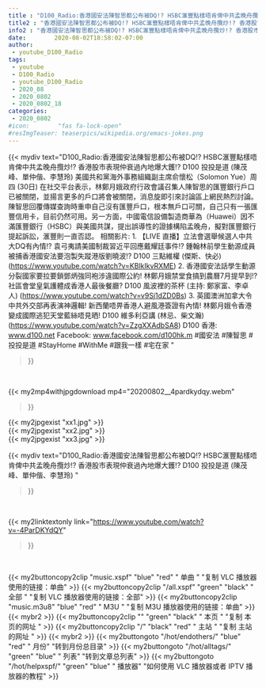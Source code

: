 ```yaml
---
title : "D100_Radio:香港國安法陳智思都公布被DQ!? HSBC滙豐點樣唔肯俾中共孟晚舟攬炒!? 香港股市表現仲衰過內地爆大鑊!?  D100 投投是道 (陳茂峰、單仲偕、李慧玲) "
title2 : "香港國安法陳智思都公布被DQ!? HSBC滙豐點樣唔肯俾中共孟晚舟攬炒!? 香港股市表現仲衰過內地爆大鑊!?  D100 投投是道 (陳茂峰、單仲偕、李慧玲) "
info2 : "香港國安法陳智思都公布被DQ!? HSBC滙豐點樣唔肯俾中共孟晚舟攬炒!? 香港股市表現仲衰過內地爆大鑊!?  D100 投投是道 (陳茂峰、單仲偕、李慧玲)    美國共和黨海外事務組織副主席俞懷松（Solomon Yue）周四 (30日) 在社交平台表示，林鄭月娥政府行政會議召集人陳智思的匯豐銀行戶口已被關閉，並揚言更多的戶口將會被關閉，消息旋即引來討論區上網民熱烈討論。陳智思回覆傳媒查詢時重申自己沒有匯豐戶口，根本無戶口可關，自己只有一張匯豐信用卡，目前仍然可用。另一方面，中國電信設備製造商華為（Huawei）因不滿匯豐銀行（HSBC）與美國共謀，提出誤導性的證據構陷孟晚舟，擬對匯豐銀行提起訴訟，滙豐則一直否認。  相關影片: 1. 【LIVE 直播】立法會選舉候選人中共大DQ有內情!? 袁弓夷請美國制裁習近平回應戴耀廷事件!? 鍾翰林前學生動源成員被捕香港國安法要泡製失蹤港版劉曉波!?  D100 三點維權 (傑斯、快必) (https://www.youtube.com/watch?v=KBlkIkvRXME) 2. 香港國安法話學生動源分裂國家要拉要鎖鄧炳強同袍涉違國際公約! 林鄭月娥禁堂食搞到農曆7月提早到!? 社區會堂皇氣護體成香港人最後餐廳? D100 風波裡的茶杯 (主持: 鄭家富、李卓人) (https://www.youtube.com/watch?v=v9Sj1dZD0Bs) 3. 英國澳洲加拿大令中共外交部再表演神邏輯! 新西蘭唔畀香港人避風港簽證有內情! 林鄭月娥令香港變成國際逃犯天堂藍絲唔見晒! D100 維多利亞講 (林忌、柴文瀚) (https://www.youtube.com/watch?v=ZzgXXAdbSA8)  D100 香港: www.d100.net  Facebook: www.facebook.com/d100hk.m  #國安法 #陳智思 #投投是道 #StayHome #WithMe #跟我一樣 #宅在家 "
date:        2020-08-02T18:58:02-07:00
author:
 - youtube_D100_Radio
tags:
 - youtube
 - D100_Radio
 - youtube_D100_Radio
 - 2020_08
 - 2020_0802
 - 2020_0802_18
categories:
 - 2020_0802
#icon:        "fas fa-lock-open"
#resImgTeaser: teaserpics/wikipedia.org/emacs-jokes.png
---
```


{{< mydiv text="D100_Radio:香港國安法陳智思都公布被DQ!? HSBC滙豐點樣唔肯俾中共孟晚舟攬炒!? 香港股市表現仲衰過內地爆大鑊!?  D100 投投是道 (陳茂峰、單仲偕、李慧玲)    美國共和黨海外事務組織副主席俞懷松（Solomon Yue）周四 (30日) 在社交平台表示，林鄭月娥政府行政會議召集人陳智思的匯豐銀行戶口已被關閉，並揚言更多的戶口將會被關閉，消息旋即引來討論區上網民熱烈討論。陳智思回覆傳媒查詢時重申自己沒有匯豐戶口，根本無戶口可關，自己只有一張匯豐信用卡，目前仍然可用。另一方面，中國電信設備製造商華為（Huawei）因不滿匯豐銀行（HSBC）與美國共謀，提出誤導性的證據構陷孟晚舟，擬對匯豐銀行提起訴訟，滙豐則一直否認。  相關影片: 1. 【LIVE 直播】立法會選舉候選人中共大DQ有內情!? 袁弓夷請美國制裁習近平回應戴耀廷事件!? 鍾翰林前學生動源成員被捕香港國安法要泡製失蹤港版劉曉波!?  D100 三點維權 (傑斯、快必) (https://www.youtube.com/watch?v=KBlkIkvRXME) 2. 香港國安法話學生動源分裂國家要拉要鎖鄧炳強同袍涉違國際公約! 林鄭月娥禁堂食搞到農曆7月提早到!? 社區會堂皇氣護體成香港人最後餐廳? D100 風波裡的茶杯 (主持: 鄭家富、李卓人) (https://www.youtube.com/watch?v=v9Sj1dZD0Bs) 3. 英國澳洲加拿大令中共外交部再表演神邏輯! 新西蘭唔畀香港人避風港簽證有內情! 林鄭月娥令香港變成國際逃犯天堂藍絲唔見晒! D100 維多利亞講 (林忌、柴文瀚) (https://www.youtube.com/watch?v=ZzgXXAdbSA8)  D100 香港: www.d100.net  Facebook: www.facebook.com/d100hk.m  #國安法 #陳智思 #投投是道 #StayHome #WithMe #跟我一樣 #宅在家 "
>}}
<br>


{{< my2mp4withjpgdownload mp4="20200802__4pardkydqy.webm"
>}}

{{< my2jpgexist "xx1.jpg" >}}<br>
{{< my2jpgexist "xx2.jpg" >}}<br>
{{< my2jpgexist "xx3.jpg" >}}<br>



{{< mydiv text="D100_Radio:香港國安法陳智思都公布被DQ!? HSBC滙豐點樣唔肯俾中共孟晚舟攬炒!? 香港股市表現仲衰過內地爆大鑊!?  D100 投投是道 (陳茂峰、單仲偕、李慧玲) "
>}}
<br>

{{< my2linktextonly link="https://www.youtube.com/watch?v=-4ParDKYdQY"
>}}


<br>

{{< my2buttoncopy2clip "music.xspf"        "blue"   "red"    " 单曲 "  "复制 VLC 播放器使用的链接：单曲" >}} {{< my2buttoncopy2clip "/all.xspf"         "green"  "black"  " 全部 "  "复制 VLC 播放器使用的链接：全部" >}} {{< my2buttoncopy2clip "music.m3u8"        "blue"   "red"    " M3U  "    "复制 M3U 播放器使用的链接：单曲" >}} {{< mybr2 >}} {{< my2buttoncopy2clip ""                  "green"  "black"  " 本页 "    "复制 本页的网址 " >}} {{< my2buttoncopy2clip "/"                 "black"  "red"    " 主站 "    "复制 主站的网址 " >}} {{< mybr2 >}} {{< my2buttongoto      "/hot/endothers/"   "blue"   "red"    " 月份"   "转到月份总目录" >}} {{< my2buttongoto      "/hot/alltags/"     "green"  "blue"   " 列表"   "转到文章总列表" >}} {{< my2buttongoto      "/hot/helpxspf/"    "green"  "blue"   " 播放器" "如何使用 VLC 播放器或者 IPTV 播放器的教程" >}} 
